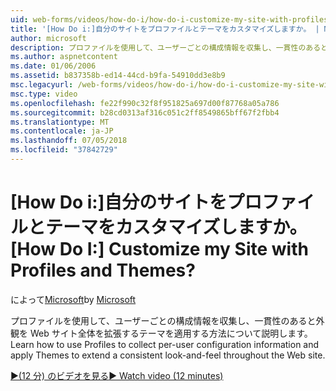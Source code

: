 ```yaml
---
uid: web-forms/videos/how-do-i/how-do-i-customize-my-site-with-profiles-and-themes
title: '[How Do i:]自分のサイトをプロファイルとテーマをカスタマイズしますか。 | Microsoft Docs'
author: microsoft
description: プロファイルを使用して、ユーザーごとの構成情報を収集し、一貫性のあると外観を Web サイト全体を拡張するテーマを適用する方法について説明します。
ms.author: aspnetcontent
ms.date: 01/06/2006
ms.assetid: b837358b-ed14-44cd-b9fa-54910dd3e8b9
msc.legacyurl: /web-forms/videos/how-do-i/how-do-i-customize-my-site-with-profiles-and-themes
msc.type: video
ms.openlocfilehash: fe22f990c32f8f951825a697d00f87768a05a786
ms.sourcegitcommit: b28cd0313af316c051c2ff8549865bff67f2fbb4
ms.translationtype: MT
ms.contentlocale: ja-JP
ms.lasthandoff: 07/05/2018
ms.locfileid: "37842729"
---
```

<a name="how-do-i-customize-my-site-with-profiles-and-themes"></a><span data-ttu-id="b15de-104">[How Do i:]自分のサイトをプロファイルとテーマをカスタマイズしますか。</span><span class="sxs-lookup"><span data-stu-id="b15de-104">[How Do I:] Customize my Site with Profiles and Themes?</span></span>
====================
<span data-ttu-id="b15de-105">によって[Microsoft](https://github.com/microsoft)</span><span class="sxs-lookup"><span data-stu-id="b15de-105">by [Microsoft](https://github.com/microsoft)</span></span>

<span data-ttu-id="b15de-106">プロファイルを使用して、ユーザーごとの構成情報を収集し、一貫性のあると外観を Web サイト全体を拡張するテーマを適用する方法について説明します。</span><span class="sxs-lookup"><span data-stu-id="b15de-106">Learn how to use Profiles to collect per-user configuration information and apply Themes to extend a consistent look-and-feel throughout the Web site.</span></span>

[<span data-ttu-id="b15de-107">&#9654;(12 分) のビデオを見る</span><span class="sxs-lookup"><span data-stu-id="b15de-107">&#9654; Watch video (12 minutes)</span></span>](https://channel9.msdn.com/Blogs/ASP-NET-Site-Videos/how-do-i-customize-my-site-with-profiles-and-themes)
